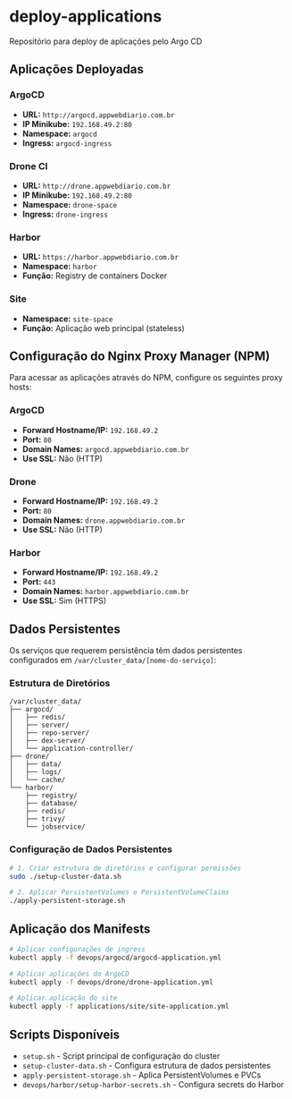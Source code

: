 # deploy-applications
Repositório para deploy de aplicações pelo Argo CD

## Aplicações Deployadas

### ArgoCD
- **URL:** `http://argocd.appwebdiario.com.br`
- **IP Minikube:** `192.168.49.2:80`
- **Namespace:** `argocd`
- **Ingress:** `argocd-ingress`

### Drone CI
- **URL:** `http://drone.appwebdiario.com.br`
- **IP Minikube:** `192.168.49.2:80`
- **Namespace:** `drone-space`
- **Ingress:** `drone-ingress`

### Harbor
- **URL:** `https://harbor.appwebdiario.com.br`
- **Namespace:** `harbor`
- **Função:** Registry de containers Docker

### Site
- **Namespace:** `site-space`
- **Função:** Aplicação web principal (stateless)

## Configuração do Nginx Proxy Manager (NPM)

Para acessar as aplicações através do NPM, configure os seguintes proxy hosts:

### ArgoCD
- **Forward Hostname/IP:** `192.168.49.2`
- **Port:** `80`
- **Domain Names:** `argocd.appwebdiario.com.br`
- **Use SSL:** Não (HTTP)

### Drone
- **Forward Hostname/IP:** `192.168.49.2`
- **Port:** `80`
- **Domain Names:** `drone.appwebdiario.com.br`
- **Use SSL:** Não (HTTP)

### Harbor
- **Forward Hostname/IP:** `192.168.49.2`
- **Port:** `443`
- **Domain Names:** `harbor.appwebdiario.com.br`
- **Use SSL:** Sim (HTTPS)

## Dados Persistentes

Os serviços que requerem persistência têm dados persistentes configurados em `/var/cluster_data/[nome-do-serviço]`:

### Estrutura de Diretórios
```
/var/cluster_data/
├── argocd/
│   ├── redis/
│   ├── server/
│   ├── repo-server/
│   ├── dex-server/
│   └── application-controller/
├── drone/
│   ├── data/
│   ├── logs/
│   └── cache/
└── harbor/
    ├── registry/
    ├── database/
    ├── redis/
    ├── trivy/
    └── jobservice/
```

### Configuração de Dados Persistentes

```bash
# 1. Criar estrutura de diretórios e configurar permissões
sudo ./setup-cluster-data.sh

# 2. Aplicar PersistentVolumes e PersistentVolumeClaims
./apply-persistent-storage.sh
```

## Aplicação dos Manifests

```bash
# Aplicar configurações de ingress
kubectl apply -f devops/argocd/argocd-application.yml

# Aplicar aplicações do ArgoCD
kubectl apply -f devops/drone/drone-application.yml

# Aplicar aplicação do site
kubectl apply -f applications/site/site-application.yml
```

## Scripts Disponíveis

- `setup.sh` - Script principal de configuração do cluster
- `setup-cluster-data.sh` - Configura estrutura de dados persistentes
- `apply-persistent-storage.sh` - Aplica PersistentVolumes e PVCs
- `devops/harbor/setup-harbor-secrets.sh` - Configura secrets do Harbor
